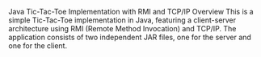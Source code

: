 Java Tic-Tac-Toe Implementation with RMI and TCP/IP
Overview
This is a simple Tic-Tac-Toe implementation in Java, featuring a client-server architecture using RMI (Remote Method Invocation) and TCP/IP. The application consists of two independent JAR files, one for the server and one for the client.
